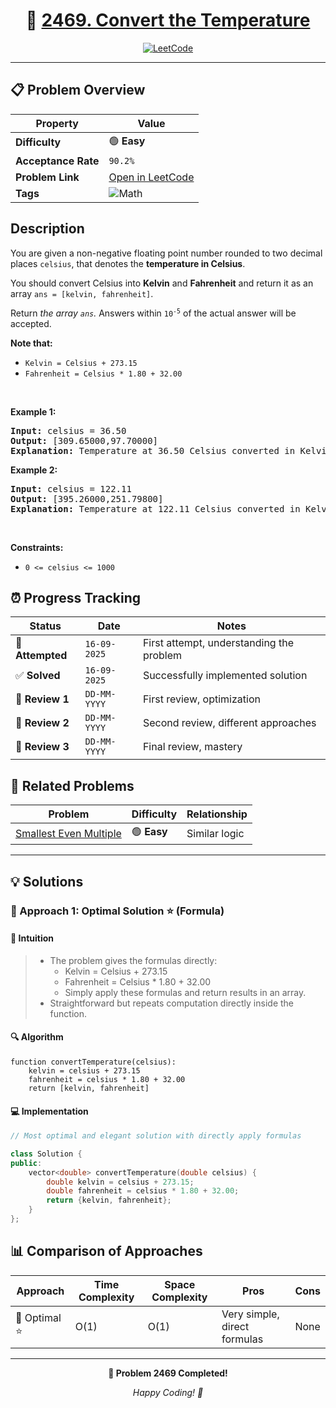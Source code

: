 <div align="center">

# 🧠 [2469. Convert the Temperature](https://leetcode.com/problems/convert-the-temperature/)

[![LeetCode](https://img.shields.io/badge/LeetCode-Problem%202469-FFA116?style=for-the-badge&logo=leetcode&logoColor=white)](https://leetcode.com/problems/convert-the-temperature/)

</div>

---

## 📋 Problem Overview

| Property            | Value                                                                      |
| ------------------- | -------------------------------------------------------------------------- |
| **Difficulty**      | 🟢 **Easy**                                                                |
| **Acceptance Rate** | `90.2%`                                                                    |
| **Problem Link**    | [Open in LeetCode](https://leetcode.com/problems/convert-the-temperature/) |
| **Tags**            | ![Math](https://img.shields.io/badge/-Math-blue?style=flat-square)         |

## Description

<!-- description:start -->

<p>You are given a non-negative floating point number rounded to two decimal places <code>celsius</code>, that denotes the <strong>temperature in Celsius</strong>.</p>

<p>You should convert Celsius into <strong>Kelvin</strong> and <strong>Fahrenheit</strong> and return it as an array <code>ans = [kelvin, fahrenheit]</code>.</p>

<p>Return <em>the array <code>ans</code>. </em>Answers within <code>10<sup>-5</sup></code> of the actual answer will be accepted.</p>

<p><strong>Note that:</strong></p>

<ul>
	<li><code>Kelvin = Celsius + 273.15</code></li>
	<li><code>Fahrenheit = Celsius * 1.80 + 32.00</code></li>
</ul>

<p>&nbsp;</p>
<p><strong class="example">Example 1:</strong></p>

<pre>
<strong>Input:</strong> celsius = 36.50
<strong>Output:</strong> [309.65000,97.70000]
<strong>Explanation:</strong> Temperature at 36.50 Celsius converted in Kelvin is 309.65 and converted in Fahrenheit is 97.70.
</pre>

<p><strong class="example">Example 2:</strong></p>

<pre>
<strong>Input:</strong> celsius = 122.11
<strong>Output:</strong> [395.26000,251.79800]
<strong>Explanation:</strong> Temperature at 122.11 Celsius converted in Kelvin is 395.26 and converted in Fahrenheit is 251.798.
</pre>

<p>&nbsp;</p>
<p><strong>Constraints:</strong></p>

<ul>
	<li><code>0 &lt;= celsius &lt;= 1000</code></li>
</ul>

<!-- description:end -->

## ⏰ Progress Tracking

| Status           | Date         | Notes                                    |
| ---------------- | ------------ | ---------------------------------------- |
| 🎯 **Attempted** | `16-09-2025` | First attempt, understanding the problem |
| ✅ **Solved**    | `16-09-2025` | Successfully implemented solution        |
| 🔄 **Review 1**  | `DD-MM-YYYY` | First review, optimization               |
| 🔄 **Review 2**  | `DD-MM-YYYY` | Second review, different approaches      |
| 🔄 **Review 3**  | `DD-MM-YYYY` | Final review, mastery                    |

## 🔗 Related Problems

| Problem                                                                         | Difficulty  | Relationship  |
| ------------------------------------------------------------------------------- | ----------- | ------------- |
| [Smallest Even Multiple](https://leetcode.com/problems/smallest-even-multiple/) | 🟢 **Easy** | Similar logic |

---

## 💡 Solutions

### 🥇 Approach 1: Optimal Solution ⭐ (Formula)

#### 📝 Intuition

> - The problem gives the formulas directly:
>   - Kelvin = Celsius + 273.15
>   - Fahrenheit = Celsius \* 1.80 + 32.00
>   - Simply apply these formulas and return results in an array.
> - Straightforward but repeats computation directly inside the function.

#### 🔍 Algorithm

```pseudo
function convertTemperature(celsius):
    kelvin = celsius + 273.15
    fahrenheit = celsius * 1.80 + 32.00
    return [kelvin, fahrenheit]
```

#### 💻 Implementation

```cpp
// Most optimal and elegant solution with directly apply formulas

class Solution {
public:
    vector<double> convertTemperature(double celsius) {
        double kelvin = celsius + 273.15;
        double fahrenheit = celsius * 1.80 + 32.00;
        return {kelvin, fahrenheit};
    }
};
```

## 📊 Comparison of Approaches

| Approach      | Time Complexity | Space Complexity | Pros                         | Cons |
| ------------- | --------------- | ---------------- | ---------------------------- | ---- |
| 🥇 Optimal ⭐ | O(1)            | O(1)             | Very simple, direct formulas | None |

---

<div align="center">

**🎯 Problem 2469 Completed!**

_Happy Coding! 🚀_

</div>
